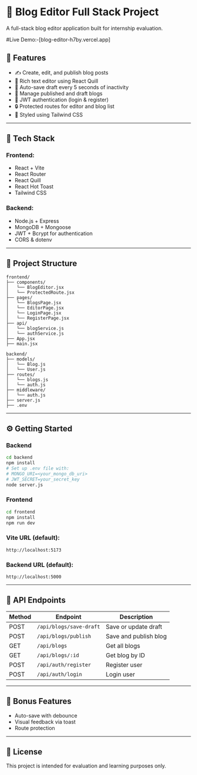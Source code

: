 # 📝 Blog Editor Full Stack Project

A full-stack blog editor application built for internship evaluation.


#Live Demo:-[blog-editor-h7by.vercel.app]

## 🚀 Features

- ✍️ Create, edit, and publish blog posts
- 📝 Rich text editor using React Quill
- 💾 Auto-save draft every 5 seconds of inactivity
- 📑 Manage published and draft blogs
- 🔐 JWT authentication (login & register)
- 🔒 Protected routes for editor and blog list
- 🎨 Styled using Tailwind CSS

---

## 🧱 Tech Stack

### Frontend:
- React + Vite
- React Router
- React Quill
- React Hot Toast
- Tailwind CSS

### Backend:
- Node.js + Express
- MongoDB + Mongoose
- JWT + Bcrypt for authentication
- CORS & dotenv

---

## 📁 Project Structure

```
frontend/
├── components/
│   └── BlogEditor.jsx
│   └── ProtectedRoute.jsx
├── pages/
│   └── BlogsPage.jsx
│   └── EditorPage.jsx
│   └── LoginPage.jsx
│   └── RegisterPage.jsx
├── api/
│   └── blogService.js
│   └── authService.js
├── App.jsx
├── main.jsx

backend/
├── models/
│   └── Blog.js
│   └── User.js
├── routes/
│   └── blogs.js
│   └── auth.js
├── middleware/
│   └── auth.js
├── server.js
├── .env
```

---

## ⚙️ Getting Started

### Backend
```bash
cd backend
npm install
# Set up .env file with:
# MONGO_URI=<your_mongo_db_uri>
# JWT_SECRET=your_secret_key
node server.js
```

### Frontend
```bash
cd frontend
npm install
npm run dev
```

### Vite URL (default):
```
http://localhost:5173
```

### Backend URL (default):
```
http://localhost:5000
```

---

## 🔐 API Endpoints

| Method | Endpoint                | Description             |
|--------|--------------------------|-------------------------|
| POST   | `/api/blogs/save-draft` | Save or update draft    |
| POST   | `/api/blogs/publish`    | Save and publish blog   |
| GET    | `/api/blogs`            | Get all blogs           |
| GET    | `/api/blogs/:id`        | Get blog by ID          |
| POST   | `/api/auth/register`    | Register user           |
| POST   | `/api/auth/login`       | Login user              |

---

## 🎁 Bonus Features
- Auto-save with debounce
- Visual feedback via toast
- Route protection

---

## 📄 License

This project is intended for evaluation and learning purposes only.
